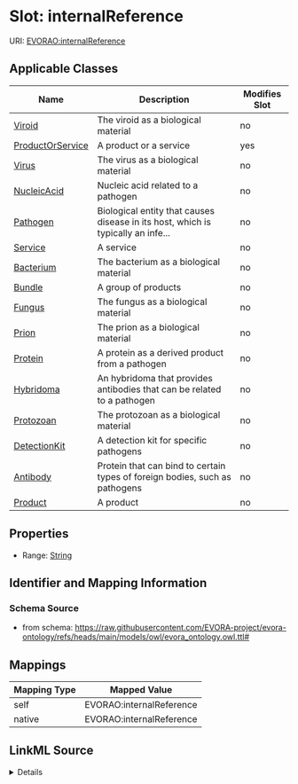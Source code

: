 

# Slot: internalReference



URI: [EVORAO:internalReference](https://raw.githubusercontent.com/EVORA-project/evora-ontology/refs/heads/main/models/owl/evora_ontology.owl.ttl#internalReference)



<!-- no inheritance hierarchy -->





## Applicable Classes

| Name | Description | Modifies Slot |
| --- | --- | --- |
| [Viroid](Viroid.md) | The viroid as a biological material |  no  |
| [ProductOrService](ProductOrService.md) | A product or a service |  yes  |
| [Virus](Virus.md) | The virus as a biological material |  no  |
| [NucleicAcid](NucleicAcid.md) | Nucleic acid related to a pathogen |  no  |
| [Pathogen](Pathogen.md) | Biological entity that causes disease in its host, which is typically an infe... |  no  |
| [Service](Service.md) | A service |  no  |
| [Bacterium](Bacterium.md) | The bacterium as a biological material |  no  |
| [Bundle](Bundle.md) | A group of products |  no  |
| [Fungus](Fungus.md) | The fungus as a biological material |  no  |
| [Prion](Prion.md) | The prion as a biological material |  no  |
| [Protein](Protein.md) | A protein as a derived product from a pathogen |  no  |
| [Hybridoma](Hybridoma.md) | An hybridoma that provides antibodies that can be related to a pathogen |  no  |
| [Protozoan](Protozoan.md) | The protozoan as a biological material |  no  |
| [DetectionKit](DetectionKit.md) | A detection kit for specific pathogens |  no  |
| [Antibody](Antibody.md) | Protein that can bind to certain types of foreign bodies, such as pathogens |  no  |
| [Product](Product.md) | A product |  no  |







## Properties

* Range: [String](String.md)





## Identifier and Mapping Information







### Schema Source


* from schema: https://raw.githubusercontent.com/EVORA-project/evora-ontology/refs/heads/main/models/owl/evora_ontology.owl.ttl#




## Mappings

| Mapping Type | Mapped Value |
| ---  | ---  |
| self | EVORAO:internalReference |
| native | EVORAO:internalReference |




## LinkML Source

<details>
```yaml
name: internalReference
from_schema: https://raw.githubusercontent.com/EVORA-project/evora-ontology/refs/heads/main/models/owl/evora_ontology.owl.ttl#
rank: 1000
alias: internalReference
domain_of:
- ProductOrService
range: string

```
</details>